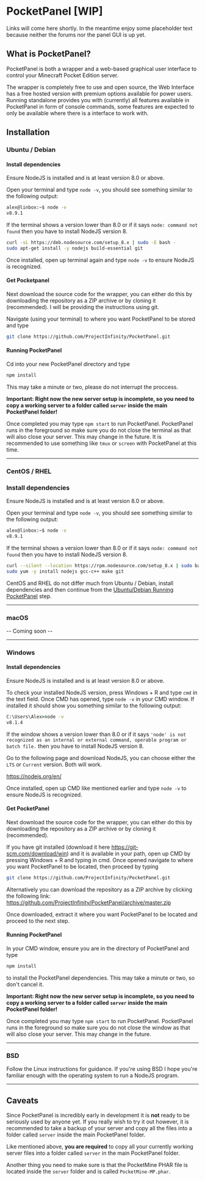 # PocketPanel [WIP]

Links will come here shortly. In the meantime enjoy some placeholder text because neither the forums nor the panel GUI is up yet.

## What is PocketPanel?

PocketPanel is both a wrapper and a web-based graphical user interface to control your Minecraft Pocket Edition server.

The wrapper is completely free to use and open source, the Web Interface has a free hosted version with premium options available for power users. Running standalone provides you with (currently) all features available in PocketPanel in form of console commands, some features are expected to only be available where there is a interface to work with.

## Installation

### Ubuntu / Debian

#### Install dependencies

Ensure NodeJS is installed and is at least version 8.0 or above.

Open your terminal and type `node -v`, you should see something similar to the following output:

```bash
alex@linbox:~$ node -v
v8.9.1
```

If the terminal shows a version lower than 8.0 or if it says `node: command not found` then you have to install NodeJS version 8.

```bash
curl -sL https://deb.nodesource.com/setup_8.x | sudo -E bash -
sudo apt-get install -y nodejs build-essential git
```

Once installed, open up terminal again and type `node -v` to ensure NodeJS is recognized.

#### Get Pocketpanel

Next download the source code for the wrapper, you can either do this by downloading the repository as a ZIP archive or by cloning it (recommended). I will be providing the instructions using git.

Navigate (using your terminal) to where you want PocketPanel to be stored and type

```bash
git clone https://github.com/ProjectInfinity/PocketPanel.git
```

#### Running PocketPanel

Cd into your new PocketPanel directory and type

```bash
npm install
```

This may take a minute or two, please do not interrupt the proccess.

**Important: Right now the new server setup is incomplete, so you need to copy a working server to a folder called `server` inside the main PocketPanel folder!**

Once completed you may type `npm start` to run PocketPanel.
PocketPanel runs in the foreground so make sure you do not close the terminal as that will also close your server. This may change in the future. It is recommended to use something like `tmux` or `screen` with PocketPanel at this time.

- - -

### CentOS / RHEL

### Install dependencies

Ensure NodeJS is installed and is at least version 8.0 or above.

Open your terminal and type `node -v`, you should see something similar to the following output:

```bash
alex@linbox:~$ node -v
v8.9.1
```

If the terminal shows a version lower than 8.0 or if it says `node: command not found` then you have to install NodeJS version 8.

```bash
curl --silent --location https://rpm.nodesource.com/setup_8.x | sudo bash -
sudo yum -y install nodejs gcc-c++ make git
```

CentOS and RHEL do not differ much from Ubuntu / Debian, install dependencies and then continue from the [Ubuntu/Debian Running PocketPanel](https://github.com/ProjectInfinity/PocketPanel#running-pocketpanel) step.

- - -

### macOS

-- Coming soon --

- - -

### Windows

#### Install dependencies

Ensure NodeJS is installed and is at least version 8.0 or above.

To check your installed NodeJS version, press Windows + R and type `cmd` in the text field.
Once CMD has opened, type `node -v` in your CMD window. If installed it should show you something similar to the following output:

```cmd
C:\Users\Alex>node -v
v8.1.4
```

If the window shows a version lower than 8.0 or if it says `'node' is not recognized as an internal or external command, operable program or batch file.` then you have to install NodeJS version 8.

Go to the following page and download NodeJS, you can choose either the `LTS` or `Current` version. Both will work.

<https://nodejs.org/en/>

Once installed, open up CMD like mentioned earlier and type `node -v` to ensure NodeJS is recognized.

#### Get PocketPanel

Next download the source code for the wrapper, you can either do this by downloading the repository as a ZIP archive or by cloning it (recommended).

If you have git installed (download it here <https://git-scm.com/download/win>) and it is available in your path, open up CMD by pressing Windows + R and typing in cmd. Once opened navigate to where you want PocketPanel to be located, then proceed by typing 

```bash
git clone https://github.com/ProjectInfinity/PocketPanel.git
```

Alternatively you can download the repository as a ZIP archive by clicking the following link:
<https://github.com/ProjectInfinity/PocketPanel/archive/master.zip>

Once downloaded, extract it where you want PocketPanel to be located and proceed to the next step.

#### Running PocketPanel

In your CMD window, ensure you are in the directory of PocketPanel and type 

```bash
npm install
```

to install the PocketPanel dependencies. This may take a minute or two, so don't cancel it.

**Important: Right now the new server setup is incomplete, so you need to copy a working server to a folder called `server` inside the main PocketPanel folder!**

Once completed you may type `npm start` to run PocketPanel.
PocketPanel runs in the foreground so make sure you do not close the window as that will also close your server. This may change in the future.

- - -

### BSD

Follow the Linux instructions for guidance. If you're using BSD I hope you're familiar enough with the operating system to run a NodeJS program.

- - -

## Caveats

Since PocketPanel is incredibly early in development it is **not** ready to be seriously used by anyone yet. If you really wish to try it out however, it is recommended to take a backup of your server and copy all the files into a folder called `server` inside the main PocketPanel folder.

Like mentioned above, **you are required** to copy all your currently working server files into a folder called `server` in the main PocketPanel folder.

Another thing you need to make sure is that the PocketMine PHAR file is located inside the `server` folder and is called `PocketMine-MP.phar`.